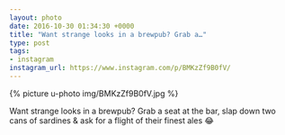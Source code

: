 ```yaml
---
layout: photo
date: 2016-10-30 01:34:30 +0000
title: "Want strange looks in a brewpub? Grab a…"
type: post
tags:
- instagram
instagram_url: https://www.instagram.com/p/BMKzZf9B0fV/
---
```


{% picture u-photo img/BMKzZf9B0fV.jpg %}

Want strange looks in a brewpub? Grab a seat at the bar, slap down two cans of sardines & ask for a flight of their finest ales 😂
